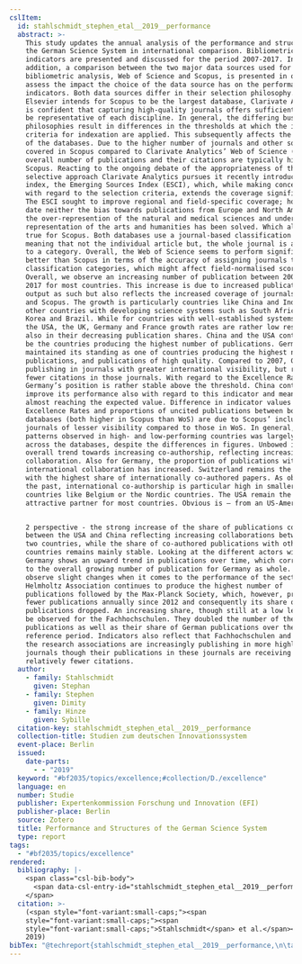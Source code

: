```yaml
---
cslItem:
  id: stahlschmidt_stephen_etal__2019__performance
  abstract: >-
    This study updates the annual analysis of the performance and structures of
    the German Science System in international comparison. Bibliometric
    indicators are presented and discussed for the period 2007-2017. In
    addition, a comparison between the two major data sources used for
    bibliometric analysis, Web of Science and Scopus, is presented in order to
    assess the impact the choice of the data source has on the performance
    indicators. Both data sources differ in their selection philosophy. While
    Elsevier intends for Scopus to be the largest database, Clarivate Analytics
    is confident that capturing high-quality journals offers sufficient data to
    be representative of each discipline. In general, the differing business
    philosophies result in differences in the thresholds at which the inclusion
    criteria for indexation are applied. This subsequently affects the coverage
    of the databases. Due to the higher number of journals and other sources
    covered in Scopus compared to Clarivate Analytics’ Web of Science (WoS) the
    overall number of publications and their citations are typically higher in
    Scopus. Reacting to the ongoing debate of the appropriateness of the
    selective approach Clarivate Analytics pursues it recently introduced a new
    index, the Emerging Sources Index (ESCI), which, while making concessions
    with regard to the selection criteria, extends the coverage significantly.
    The ESCI sought to improve regional and field-specific coverage; however, to
    date neither the bias towards publications from Europe and North America nor
    the over-represention of the natural and medical sciences and under
    representation of the arts and humanities has been solved. Which also holds
    true for Scopus. Both databases use a journal-based classification system,
    meaning that not the individual article but, the whole journal is assigned
    to a category. Overall, the Web of Science seems to perform significantly
    better than Scopus in terms of the accuracy of assigning journals to
    classification categories, which might affect field-normalised scores.
    Overall, we observe an increasing number of publication between 2007 and
    2017 for most countries. This increase is due to increased publication
    output as such but also reflects the increased coverage of journals by WoS
    and Scopus. The growth is particularly countries like China and India and
    other countries with developing science systems such as South Africa, South
    Korea and Brazil. While for countries with well-established systems such as
    the USA, the UK, Germany and France growth rates are rather low resulting
    also in their decreasing publication shares. China and the USA continue to
    be the countries producing the highest number of publications. Germany
    maintained its standing as one of countries producing the highest number of
    publications, and publications of high quality. Compared to 2007, Germany is
    publishing in journals with greater international visibility, but receiving
    fewer citations in those journals. With regard to the Excellence Rate
    Germany’s position is rather stable above the threshold. China continues to
    improve its performance also with regard to this indicator and meanwhile
    almost reaching the expected value. Difference in indicator values such as
    Excellence Rates and proportions of uncited publications between both
    databases (both higher in Scopus than WoS) are due to Scopus’ inclusion of
    journals of lesser visibility compared to those in WoS. In general, the
    patterns observed in high- and low-performing countries was largely the same
    across the databases, despite the differences in figures. Unbowed is the
    overall trend towards increasing co-authorship, reflecting increasing
    collaboration. Also for Germany, the proportion of publications with
    international collaboration has increased. Switzerland remains the country
    with the highest share of internationally co-authored papers. As observed in
    the past, international co-authorship is particular high in smaller
    countries like Belgium or the Nordic countries. The USA remain the most
    attractive partner for most countries. Obvious is – from an US-America


    2 perspective - the strong increase of the share of publications co-authored
    between the USA and China reflecting increasing collaborations between these
    two countries, while the share of co-authored publications with other
    countries remains mainly stable. Looking at the different actors within
    Germany shows an upward trend in publications over time, which corresponds
    to the overall growing number of publication for Germany as whole. We
    observe slight changes when it comes to the performance of the sectors: the
    Helmholtz Association continues to produce the highest number of
    publications followed by the Max-Planck Society, which, however, produced
    fewer publications annually since 2012 and consequently its share of German
    publications dropped. An increasing share, though still at a low level can
    be observed for the Fachhochschulen. They doubled the number of their
    publications as well as their share of German publications over the
    reference period. Indicators also reflect that Fachhochschulen and each of
    the research associations are increasingly publishing in more highly-cited
    journals though their publications in these journals are receiving
    relatively fewer citations.
  author:
    - family: Stahlschmidt
      given: Stephan
    - family: Stephen
      given: Dimity
    - family: Hinze
      given: Sybille
  citation-key: stahlschmidt_stephen_etal__2019__performance
  collection-title: Studien zum deutschen Innovationssystem
  event-place: Berlin
  issued:
    date-parts:
      - - "2019"
  keyword: "#bf2035/topics/excellence;#collection/D./excellence"
  language: en
  number: Studie
  publisher: Expertenkommission Forschung und Innovation (EFI)
  publisher-place: Berlin
  source: Zotero
  title: Performance and Structures of the German Science System
  type: report
tags:
  - "#bf2035/topics/excellence"
rendered:
  bibliography: |-
    <span class="csl-bib-body">
      <span data-csl-entry-id="stahlschmidt_stephen_etal__2019__performance" class="csl-entry"><span class='author-bib'>Stahlschmidt, Stephen, D., &#38; Hinze, S.</span>. <span class='date-bib'>(2019)</span>. <span class='title'><i><b><span style="font-style:normal;">Performance and Structures of the German Science System</span></b></i></span> (Studie; Studien Zum Deutschen Innovationssystem). Expertenkommission Forschung und Innovation (EFI).</span>
    </span>
  citation: >-
    (<span style="font-variant:small-caps;"><span
    style="font-variant:small-caps;"><span
    style="font-variant:small-caps;">Stahlschmidt</span> et al.</span></span>,
    2019)
bibTex: "@techreport{stahlschmidt_stephen_etal__2019__performance,\n\taddress = {Berlin},\n\tauthor = {Stahlschmidt, Stephan and Stephen, Dimity and Hinze, Sybille},\n\tseries = {Studien zum deutschen {Innovationssystem}},\n\tyear = {2019},\n\tnumber = {Studie},\n\tinstitution = {Expertenkommission Forschung und Innovation (EFI)},\n\ttitle = {Performance and {Structures} of the {German} {Science} {System}},\n}\n\n"
---
```

